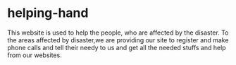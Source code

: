 # helping-hand
This website is used to help the people, who are affected by the disaster.
To the areas affected by disaster,we are providing our site to register and 
make phone calls and tell their needy to us and get all the needed stuffs and  help from our websites.
